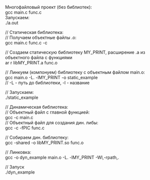Многофайловый проект (без библиотек):  
gcc main.c func.c  
Запускаем:  
./a.out   


// Статическая библиотека:   
// Получаем объектные файлы .o:   
gcc main.c func.c -c  
  
// Создаем статическую библиотеку MY_PRINT, расширение .a из объектного файла с функциями  
ar r libMY_PRINT.a func.o  
  
// Линкуем (компонуем) библиотеку с объектным файлом main.o:  
gcc main.o -L. -lMY_PRINT -o static_example  
// -L - путь до библиотеки, -l - название  
  
// Запускаем:  
./static_example  
   
// Динамическая библиотека:  
// Объектный файл с главной функцией:   
gcc -c main.c  
// Объектный файл для создания дин. либы:    
gcc -c -fPIC func.c  
  
// Собираем дин. библиотеку:  
gcc -shared -o libMY_PRINT.so func.o  
  
// Линковка:    
gcc -o dyn_example main.o -L. -lMY_PRINT -Wl,-rpath,.  
  
// Запуск  
./dyn_example  

 
